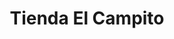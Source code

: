 ---
title: "Tienda El Campito"
url: /zona-19-ciudad-de-guatemala/tienda-el-campito/
shop: Allgemein
---